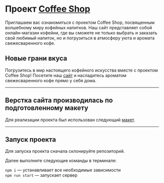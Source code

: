 # Проект [Coffee Shop](https://racio-begin.github.io/coffee-shop)

Приглашаем вас ознакомиться с проектом Coffee Shop, посвященным волшебному миру кофейных напитков. Наш сайт представляет собой онлайн-магазин кофейни, где вы сможете не только выбрать и заказать свой любимый напиток, но и погрузиться в атмосферу уюта и аромата свежесваренного кофе.

## Новые грани вкуса
Погрузитесь в мир настоящего кофейного искусства вместе с проектом Coffee Shop! Посетите наш [сайт](https://racio-begin.github.io/coffee-shop) и насладитесь ароматом свежесваренного кофе прямо у себя дома.

 ---
## Верстка сайта производилась по подготовленному макету

Для реализации проекта был использован следующий [макет](https://www.figma.com/file/vY4hm8JebX09dtOWxPv7dw/Coffee-shop-(Copy)?type=design&node-id=0%3A1&mode=design&t=XHAb15sAmEGhMFuj-1).

 ---

## Запуск проекта

Для запуска проекта сначала склонируйте репозиторий.

Далее выполните следующие команды в терминале:

`npm i` — устанавливает все необходимые зависимости   
`npm run start` — запускает сервер   
